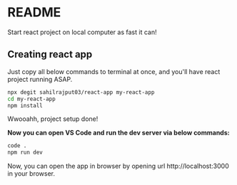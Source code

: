 # README

Start react project on local computer as fast it can!

## Creating react app

Just copy all below commands to terminal at once, and you'll have react project running ASAP.

```bash
npx degit sahilrajput03/react-app my-react-app
cd my-react-app
npm install
```

Wwooahh, project setup done!

**Now you can open VS Code and run the dev server via below commands:**

```bash
code .
npm run dev
```

Now, you can open the app in browser by opening url http://localhost:3000 in your browser.
